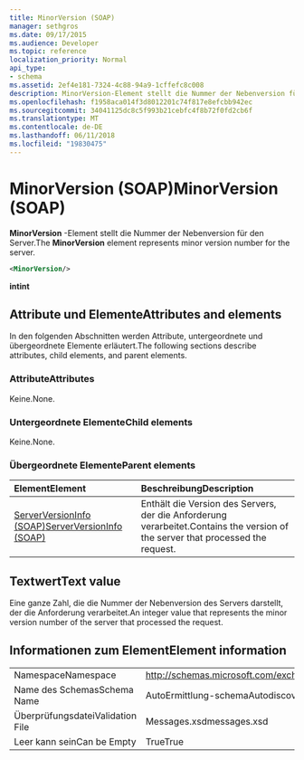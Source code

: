 ```yaml
---
title: MinorVersion (SOAP)
manager: sethgros
ms.date: 09/17/2015
ms.audience: Developer
ms.topic: reference
localization_priority: Normal
api_type:
- schema
ms.assetid: 2ef4e181-7324-4c88-94a9-1cffefc8c008
description: MinorVersion-Element stellt die Nummer der Nebenversion für den Server.
ms.openlocfilehash: f1958aca014f3d8012201c74f817e8efcbb942ec
ms.sourcegitcommit: 34041125dc8c5f993b21cebfc4f8b72f0fd2cb6f
ms.translationtype: MT
ms.contentlocale: de-DE
ms.lasthandoff: 06/11/2018
ms.locfileid: "19830475"
---
```

# <a name="minorversion-soap"></a><span data-ttu-id="72d06-103">MinorVersion (SOAP)</span><span class="sxs-lookup"><span data-stu-id="72d06-103">MinorVersion (SOAP)</span></span>

<span data-ttu-id="72d06-104">**MinorVersion** -Element stellt die Nummer der Nebenversion für den Server.</span><span class="sxs-lookup"><span data-stu-id="72d06-104">The **MinorVersion** element represents minor version number for the server.</span></span> 
  
```XML
<MinorVersion/>
```

 <span data-ttu-id="72d06-105">**int**</span><span class="sxs-lookup"><span data-stu-id="72d06-105">**int**</span></span>
## <a name="attributes-and-elements"></a><span data-ttu-id="72d06-106">Attribute und Elemente</span><span class="sxs-lookup"><span data-stu-id="72d06-106">Attributes and elements</span></span>

<span data-ttu-id="72d06-107">In den folgenden Abschnitten werden Attribute, untergeordnete und übergeordnete Elemente erläutert.</span><span class="sxs-lookup"><span data-stu-id="72d06-107">The following sections describe attributes, child elements, and parent elements.</span></span>
  
### <a name="attributes"></a><span data-ttu-id="72d06-108">Attribute</span><span class="sxs-lookup"><span data-stu-id="72d06-108">Attributes</span></span>

<span data-ttu-id="72d06-109">Keine.</span><span class="sxs-lookup"><span data-stu-id="72d06-109">None.</span></span>
  
### <a name="child-elements"></a><span data-ttu-id="72d06-110">Untergeordnete Elemente</span><span class="sxs-lookup"><span data-stu-id="72d06-110">Child elements</span></span>

<span data-ttu-id="72d06-111">Keine.</span><span class="sxs-lookup"><span data-stu-id="72d06-111">None.</span></span>
  
### <a name="parent-elements"></a><span data-ttu-id="72d06-112">Übergeordnete Elemente</span><span class="sxs-lookup"><span data-stu-id="72d06-112">Parent elements</span></span>

|<span data-ttu-id="72d06-113">**Element**</span><span class="sxs-lookup"><span data-stu-id="72d06-113">**Element**</span></span>|<span data-ttu-id="72d06-114">**Beschreibung**</span><span class="sxs-lookup"><span data-stu-id="72d06-114">**Description**</span></span>|
|:-----|:-----|
|[<span data-ttu-id="72d06-115">ServerVersionInfo (SOAP)</span><span class="sxs-lookup"><span data-stu-id="72d06-115">ServerVersionInfo (SOAP)</span></span>](serverversioninfo-soap.md) <br/> |<span data-ttu-id="72d06-116">Enthält die Version des Servers, der die Anforderung verarbeitet.</span><span class="sxs-lookup"><span data-stu-id="72d06-116">Contains the version of the server that processed the request.</span></span>  <br/> |
   
## <a name="text-value"></a><span data-ttu-id="72d06-117">Textwert</span><span class="sxs-lookup"><span data-stu-id="72d06-117">Text value</span></span>

<span data-ttu-id="72d06-118">Eine ganze Zahl, die die Nummer der Nebenversion des Servers darstellt, der die Anforderung verarbeitet.</span><span class="sxs-lookup"><span data-stu-id="72d06-118">An integer value that represents the minor version number of the server that processed the request.</span></span>
  
## <a name="element-information"></a><span data-ttu-id="72d06-119">Informationen zum Element</span><span class="sxs-lookup"><span data-stu-id="72d06-119">Element information</span></span>

|||
|:-----|:-----|
|<span data-ttu-id="72d06-120">Namespace</span><span class="sxs-lookup"><span data-stu-id="72d06-120">Namespace</span></span>  <br/> |http://schemas.microsoft.com/exchange/2010/Autodiscover  <br/> |
|<span data-ttu-id="72d06-121">Name des Schemas</span><span class="sxs-lookup"><span data-stu-id="72d06-121">Schema Name</span></span>  <br/> |<span data-ttu-id="72d06-122">AutoErmittlung-schema</span><span class="sxs-lookup"><span data-stu-id="72d06-122">Autodiscover schema</span></span>  <br/> |
|<span data-ttu-id="72d06-123">Überprüfungsdatei</span><span class="sxs-lookup"><span data-stu-id="72d06-123">Validation File</span></span>  <br/> |<span data-ttu-id="72d06-124">Messages.xsd</span><span class="sxs-lookup"><span data-stu-id="72d06-124">messages.xsd</span></span>  <br/> |
|<span data-ttu-id="72d06-125">Leer kann sein</span><span class="sxs-lookup"><span data-stu-id="72d06-125">Can be Empty</span></span>  <br/> |<span data-ttu-id="72d06-126">True</span><span class="sxs-lookup"><span data-stu-id="72d06-126">True</span></span>  <br/> |
   

